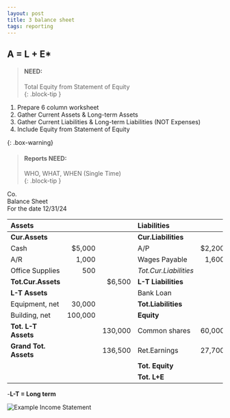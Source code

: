 ```yaml
---
layout: post
title: 3 balance sheet
tags: reporting
---
```


## A = L + E* 

>#### NEED: 
>
>Total Equity from Statement of Equity   
{: .block-tip }

1. Prepare 6 column worksheet   
2. Gather Current Assets & Long-term Assets  
3. Gather Current Liabilities & Long-term Liabilities (NOT Expenses)  
4. Include Equity from Statement of Equity 

{: .box-warning}
> #### Reports NEED:
>
> WHO, WHAT, WHEN (Single Time)  
{: .block-tip }

Co.    
Balance Sheet   
For the date 12/31/24   

|Assets|  |  |Liabilities| | |
|:-|-:|-:|:-|-:|-:|
|**Cur.Assets**| | |**Cur.Liabilities**| | |
|Cash|$5,000| |A/P|$2,200| |
|A/R|1,000| |Wages Payable|1,600| |
|Office Supplies|500| |*Tot.Cur.Liabilities*| |3,800|
|**Tot.Cur.Assets**| |$6,500 |**L-T Liabilities**| | |
|**L-T Assets**| | |Bank Loan| |45,000|
|Equipment, net|30,000| |**Tot.Liabilities**| |48,800|
|Building, net|100,000| |**Equity**|| |
|**Tot. L-T Assets**| |130,000 |Common shares|60,000| |
|**Grand Tot. Assets** | |136,500|Ret.Earnings|27,700| |
| | | |**Tot. Equity**| |87,700|
| | | |**Tot. L+E**| |$136,500|

-**L-T = Long term**  

![Example Income Statement](/assets/tony-bell/balance.sheet.numbers.png)   


